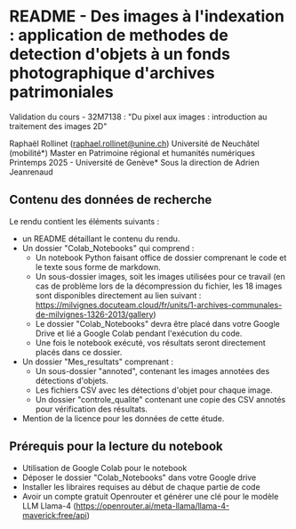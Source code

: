 # README - Des images à l'indexation : application de methodes de detection d'objets à un fonds photographique d'archives patrimoniales

Validation du cours - 32M7138 : "Du pixel aux images : introduction au traitement des images 2D"

Raphaël Rollinet (raphael.rollinet@unine.ch) 
Université de Neuchâtel (mobilité*)
Master en Patrimoine régional et humanités numériques
Printemps 2025 - Université de Genève*
Sous la direction de Adrien Jeanrenaud

## Contenu des données de recherche
Le rendu contient les éléments suivants :

- un README détaillant le contenu du rendu.
- Un dossier "Colab_Notebooks" qui comprend :
    - Un notebook Python faisant office de dossier comprenant le code et le texte sous forme de markdown.
    - Un sous-dossier images, soit les images utilisées pour ce travail (en cas de problème lors de la décompression du fichier, les 18 images sont disponibles directement au lien suivant : https://milvignes.docuteam.cloud/fr/units/1-archives-communales-de-milvignes-1326-2013/gallery)
    - Le dossier "Colab_Notebooks" devra être placé dans votre Google Drive et lié a Google Colab pendant l'exécution du code.
    - Une fois le notebook exécuté, vos résultats seront directement placés dans ce dossier.
- Un dossier "Mes_resultats" comprenant :
    - Un sous-dossier "annoted", contenant les images annotées des détections d'objets.
    - Les fichiers CSV avec les détections d'objet pour chaque image.
    - Un dossier "controle_qualite" contenant une copie des CSV annotés pour vérification des résultats.
- Mention de la licence pour les données de cette étude.

## Prérequis pour la lecture du notebook

- Utilisation de Google Colab pour le notebook
- Déposer le dossier "Colab_Notebooks" dans votre Google drive
- Installer les libraires requises au début de chaque partie de code
- Avoir un compte gratuit Openrouter et générer une clé pour le modèle LLM Llama-4 (https://openrouter.ai/meta-llama/llama-4-maverick:free/api)

